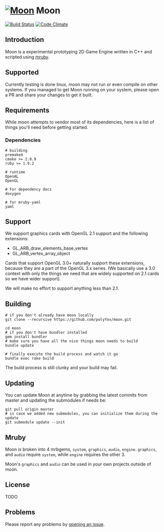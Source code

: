 # [![Moon](https://raw.githubusercontent.com/polyfox/moon/master/moon-logo.png)](https://raw.githubusercontent.com/polyfox/moon/master/moon-logo.png) Moon
[![Build Status](https://travis-ci.org/polyfox/moon.svg?branch=master)](https://travis-ci.org/polyfox/moon)
[![Code Climate](https://codeclimate.com/github/polyfox/moon/badges/gpa.svg)](https://codeclimate.com/github/polyfox/moon)

## Introduction
Moon is a experimental prototyping 2D Game Engine written in C++ and scripted using [mruby](https://github.com/mruby/mruby).


## Supported
Currently testing is done linux, moon may not run or even compile on other systems. If you managed to get Moon running on your system, please open a PR and share your changes to get it built.


## Requirements
While moon attempts to vendor most of its dependencies, here is a list of 
things you'll need before getting started.


### Dependencies
```
# building
premake4 
cmake >= 2.8.9
ruby >= 1.9.2

# runtime
OpenAL
OpenGL

# For dependency docs
doxygen

# for mruby-yaml
yaml
```

## Support

We support graphics cards with OpenGL 2.1 support and the following extensions:

- GL_ARB_draw_elements_base_vertex
- GL_ARB_vertex_array_object

Cards that support OpenGL 3.0+ naturally support these extensions, because they
are a part of the OpenGL 3.x series. (We basically use a 3.0 context with only
the things we need that are widely supported on 2.1 cards so we have wider support).

We will make no effort to support anything less than 2.1.

## Building

```shell
# if you don't already have moon locally
git clone --recursive https://github.com/polyfox/moon.git

cd moon
# if you don't have bundler installed
gem install bundler
# make sure you have all the nice things moon needs to build
bundle update

# finally execute the build process and watch it go
bundle exec rake build
```

The build process is still clunky and your build may fail.

## Updating
You can update Moon at anytime by grabbing the latest commits from master
and updating the submodules if needs be:

```shell
git pull origin master
# in case we added new submodules, you can initialize them during the update
git submodule update --init
```


## Mruby
Moon is broken into 4 mrbgems, `system`, `graphics`, `audio`, `engine`.
`graphics`, and `audio` require `system`, while `engine` requires the other 3.

Moon's `graphics` and `audio` can be used in your own projects outside of moon.


## License
TODO


## Problems
Please report any problems by [opening an issue](https://github.com/polyfox/moon/issues/new).

